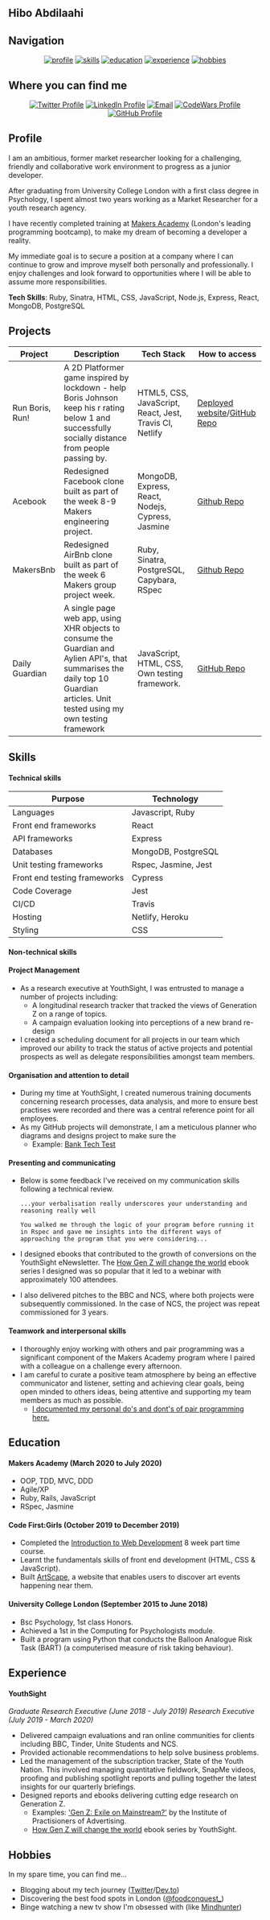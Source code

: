 ## Hibo Abdilaahi

## Navigation

<div align="center">

[![profile](https://img.shields.io/badge/-Projects-red?style=for-the-badge)](#profile)
[![skills](https://img.shields.io/badge/-Skills-red?style=for-the-badge)](#skills)
[![education](https://img.shields.io/badge/-Education-red?style=for-the-badge)](#education)
[![experience](https://img.shields.io/badge/-Experience-red?style=for-the-badge)](#experience)
[![hobbies](https://img.shields.io/badge/-Hobbies-red?style=for-the-badge)](#hobbies)

</div>

## Where you can find me

<div align="center">

[![Twitter Profile]](https://twitter.com/hturnbull)
[![LinkedIn Profile]](https://www.linkedin.com/in/hibo-abdilaahi-68405017b/)
[![Email]](mailto:hiboabdilaahi@gmail.com)
[![CodeWars Profile]](https://www.codewars.com/users/hiboabd)
[![GitHub Profile]](https://github.com/hiboabd)

</div>

## Profile

I am an ambitious, former market researcher looking for a challenging, friendly and collaborative work environment to progress as a junior developer.

After graduating from University College London with a first class degree in Psychology, I spent almost two years working as a Market Researcher for a youth research agency.

I have recently completed training at [Makers Academy](https://makers.tech) (London's leading programming bootcamp), to make my dream of becoming a developer a reality.

My immediate goal is to secure a position at a company where I can continue to grow and improve myself both personally and professionally. I enjoy challenges and look forward to opportunities where I will be able to assume more responsibilities.

**Tech Skills**: Ruby, Sinatra, HTML, CSS, JavaScript, Node.js, Express, React, MongoDB, PostgreSQL

## Projects

| Project         | Description              | Tech Stack         | How to access  |
| ----------------------- | ----------------------------------------------------------------------------------------------- | ----------------------------------- | ------------------------------------------------------------------------------------------------------------------------ |
| Run Boris, Run! | A 2D Platformer game inspired by lockdown - help Boris Johnson keep his r rating below 1 and successfully socially distance from people passing by. | HTML5, CSS, JavaScript, React, Jest, Travis CI, Netlify |[Deployed website](https://run-boris-run.netlify.app)/[GitHub Repo](https://github.com/edmond-b/Covid_Game)|
| Acebook         | Redesigned Facebook clone built as part of the week 8-9 Makers engineering project. | MongoDB, Express, React, Nodejs, Cypress, Jasmine       |[Github Repo](https://github.com/Joanneyoung01/Node4Code)|
| MakersBnb       | Redesigned AirBnb clone built as part of the week 6 Makers group project week. | Ruby, Sinatra, PostgreSQL, Capybara, RSpec              |[Github Repo](https://github.com/Tracht/MakersBnb)|
| Daily Guardian  | A single page web app, using XHR objects to consume the Guardian and Aylien API's, that summarises the daily top 10 Guardian articles. Unit tested using my own testing framework | JavaScript, HTML, CSS, Own testing framework. |[GitHub Repo](https://github.com/hiboabd/daily_guardian)|


## Skills

#### Technical skills

| Purpose                      | Technology         |
| ---------------------------- | ------------------ |
| Languages                    | Javascript, Ruby   |
| Front end frameworks         | React              |
| API frameworks               | Express            |
| Databases                    | MongoDB, PostgreSQL |
| Unit testing frameworks      | Rspec, Jasmine, Jest |
| Front end testing frameworks | Cypress            |
| Code Coverage                | Jest               |
| CI/CD                        | Travis             |
| Hosting                      | Netlify, Heroku    |
| Styling                      | CSS                |


#### Non-technical skills

#### Project Management

- As a research executive at YouthSight, I was entrusted to manage a number of projects including:
    - A longitudinal research tracker that tracked the views of Generation Z on a range of topics.
    - A campaign evaluation looking into perceptions of a new brand re-design
- I created a scheduling document for all projects in our team which improved our ability to track the status of active projects and potential prospects as well as delegate responsibilities amongst team members.

#### Organisation and attention to detail

- During my time at YouthSight, I created numerous training documents concerning research processes, data analysis, and more to ensure best practises were recorded and there was a central reference point for all employees.
- As my GitHub projects will demonstrate, I am a meticulous planner who diagrams and designs project to make sure the
    - Example: [Bank Tech Test](https://github.com/hiboabd/BankTechTest)

#### Presenting and communicating

- Below is some feedback I've received on my communication skills following a technical review.

    `...your verbalisation really underscores your understanding and reasoning really well`

    `You walked me through the logic of your program before running it in Rspec and gave me insights into the different ways of
    approaching the program that you were considering...`

- I designed ebooks that contributed to the growth of conversions on the YouthSight eNewsletter. The [How Gen Z will change the world](https://www.youthsight.com/blog/how-gen-z-will-change-the-world-vol-one) ebook series I designed was so popular that it led to a webinar with approximately 100 attendees.
- I also delivered pitches to the BBC and NCS, where both projects were subsequently commissioned. In the case of NCS, the project was repeat commissioned for 3 years.

#### Teamwork and interpersonal skills

- I thoroughly enjoy working with others and pair programming was a significant component of the Makers Academy program where I paired with a colleague on a challenge every afternoon.  
- I am careful to curate a positive team atmosphere by being an effective communicator and listener, setting and achieving clear goals, being open minded to others ideas, being attentive and supporting my team members as much as possible.
  - [I documented my personal do's and dont's of pair programming here.](https://github.com/hiboabd/makers_learning_journey/blob/master/weekly-objectives/week-one/pair_programming.md)


## Education

#### Makers Academy (March 2020 to July 2020)

- OOP, TDD, MVC, DDD
- Agile/XP
- Ruby, Rails, JavaScript
- RSpec, Jasmine

#### Code First:Girls (October 2019 to December 2019)

- Completed the [Introduction to Web Development](https://codefirstgirls.org.uk/learners/intro-to-web-development/) 8 week part time course.
- Learnt the fundamentals skills of front end development (HTML, CSS & JavaScript).
- Built [ArtScape](https://github.com/roisinheron/Competition), a website that enables users to discover art events happening near them.

#### University College London (September 2015 to June 2018)

- Bsc Psychology, 1st class Honors.
- Achieved a 1st in the Computing for Psychologists module.
- Built a program using Python that conducts the Balloon Analogue Risk Task (BART) (a computerised measure of risk taking behaviour).

## Experience

#### YouthSight

*Graduate Research Executive (June 2018 - July 2019)*
*Research Executive (July 2019 - March 2020)*

- Delivered campaign evaluations and ran online communities for clients including BBC, Tinder, Unite Students and NCS.
- Provided actionable recommendations to help solve business problems.
- Led the management of the subscription tracker, State of the Youth Nation. This involved managing quantitative fieldwork, SnapMe videos, proofing and publishing spotlight reports and pulling together the latest insights for our quarterly briefings.
- Designed reports and ebooks delivering cutting edge research on Generation Z.
    - Examples: ['Gen Z: Exile on Mainstream?'](https://ipa.co.uk/knowledge/publications-reports/gen-z-exile-on-mainstream) by the Institute of Practisioners of Advertising.
    - [How Gen Z will change the world](https://www.youthsight.com/blog/how-gen-z-will-change-the-world-vol-one) ebook series by YouthSight.

## Hobbies

In my spare time, you can find me...

- Blogging about my tech journey ([Twitter](https://twitter.com/Hibocodes)/[Dev.to](https://dev.to/hiboabd))
- Discovering the best food spots in London ([@foodconquest_](https://www.instagram.com/foodconquest_))
- Binge watching a new tv show I'm obsessed with (like [Mindhunter](https://www.imdb.com/title/tt5290382/?ref_=nv_sr_srsg_0))


<!-- Badge Links -->

[twitter profile]: https://img.shields.io/badge/Twitter-%231DA1F2?style=for-the-badge&logo=twitter&logoColor=white
[linkedin profile]: https://img.shields.io/badge/LinkedIn-%232A6AC7?style=for-the-badge&logo=linkedin
[email]: https://img.shields.io/badge/Email-%23D14836?style=for-the-badge&logo=gmail&logoColor=white
[codewars profile]: https://img.shields.io/badge/CodeWars-%23AD2C27?style=for-the-badge&logo=codewars&logoColor=white
[github profile]: https://img.shields.io/badge/GitHub-%23181717?style=for-the-badge&logo=github&logoColor=white
